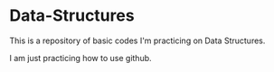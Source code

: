 # Data-Structures
This is a repository of basic codes I'm practicing on Data Structures.

I am just practicing how to use github.
